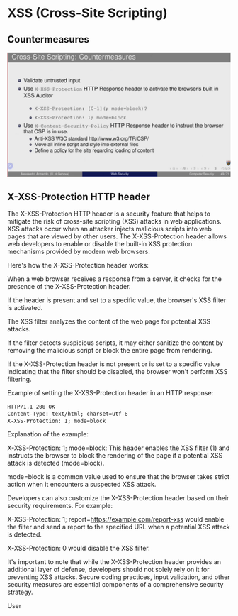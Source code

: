 # XSS (Cross-Site Scripting)

## Countermeasures

![de81ce40170cf42621d7f543c568246b.png](../../../_resources/de81ce40170cf42621d7f543c568246b.png)

## X-XSS-Protection HTTP header

The X-XSS-Protection HTTP header is a security feature that helps to mitigate the risk of cross-site scripting (XSS) attacks in web applications. XSS attacks occur when an attacker injects malicious scripts into web pages that are viewed by other users. The X-XSS-Protection header allows web developers to enable or disable the built-in XSS protection mechanisms provided by modern web browsers.

Here's how the X-XSS-Protection header works:

When a web browser receives a response from a server, it checks for the presence of the X-XSS-Protection header.

If the header is present and set to a specific value, the browser's XSS filter is activated.

The XSS filter analyzes the content of the web page for potential XSS attacks.

If the filter detects suspicious scripts, it may either sanitize the content by removing the malicious script or block the entire page from rendering.

If the X-XSS-Protection header is not present or is set to a specific value indicating that the filter should be disabled, the browser won't perform XSS filtering.

Example of setting the X-XSS-Protection header in an HTTP response:

```
HTTP/1.1 200 OK
Content-Type: text/html; charset=utf-8
X-XSS-Protection: 1; mode=block
```

Explanation of the example:

X-XSS-Protection: 1; mode=block: This header enables the XSS filter (1) and instructs the browser to block the rendering of the page if a potential XSS attack is detected (mode=block).

mode=block is a common value used to ensure that the browser takes strict action when it encounters a suspected XSS attack.

Developers can also customize the X-XSS-Protection header based on their security requirements. For example:

X-XSS-Protection: 1; report=<https://example.com/report-xss> would enable the filter and send a report to the specified URL when a potential XSS attack is detected.

X-XSS-Protection: 0 would disable the XSS filter.

It's important to note that while the X-XSS-Protection header provides an additional layer of defense, developers should not solely rely on it for preventing XSS attacks. Secure coding practices, input validation, and other security measures are essential components of a comprehensive security strategy.

User
